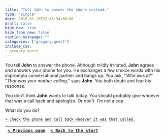 ```yaml
---
title: "Tell John to answer the phone instead."
type: "single"
date: 2016-01-18T02:43:34+00:00
draft: false
hide_nav: true
hide_from_new: false
caption_mainpage: ""
categories: ["gregory-quest"]
include_css:
- gregory_quest
---
```


You tell **John** to answer the phone. Although mildly irritated, **John** agrees and answers your phone for you. He exchanges a few choice words with his impromptu conversational partner and hangs up. You ask, "*Who was it?*" "*That was your mother calling,*" says **John**. You both doubt and fear his response.

You don't think **John** wants to talk today. You should probably give whoever that was a call back and apologize. Or don't. I'm not a cop.

What do you do?

[``> Check the phone and call back whoever it was that called.``](../3)

|[``< Previous page``](../1)|[``< Back to the start``](../)|
|---|---|